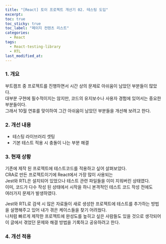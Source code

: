 ```yaml
---
title: "[React] 토이 프로젝트 개선기 02. 테스팅 도입"
excerpt:
toc: true
toc_sticky: true
toc_label: "페이지 컨텐츠 리스트"
categories:
  - React
tags:
  - React-testing-library
  - RTL
last_modified_at:
---
```


### 1. 개요

부트캠프 중 프로젝트를 진행하면서 시간 상의 문제로 아쉬움이 남았던 부분들이 많았다.  
대부분 구현에 필수적이지는 않지만, 코드의 유지보수나 사용자 경험에 있어서는 중요한 부분들이다.  
그래서 10월 연휴를 맞이하여 그간 아쉬움이 남았던 부분들을 개선해 보려고 한다.

### 2. 개선 내용

- 테스팅 라이브러리 셋팅
- 기본 테스트 적용 시 충돌이 나는 부분 해결

### 3. 현재 상황

기존에 제작 된 프로젝트에 테스트코드를 적용하고 싶어 살펴보았다.  
CRA로 만든 프로젝트이기에 React에서 가장 많이 사용되는  
Jest와 RTL은 설치되어 있었으나 테스트 관련 파일들을 이미 지워버린 상태였다.  
이미, 코드가 다수 작성 된 상태에서 시작을 하니 본격적인 테스트 코드 작성 전에도  
여러가지 문제가 발생하였다.  

Jest와 RTL로 검색 시 많은 자료들이 새로 생성한 프로젝트에
테스트를 추가하는 방법을 설명해주고 있어 내가 겪은 케이스들을 찾기 어려웠다.  
나처럼 빠르게 제작한 프로젝트에 완성도를 높히고 싶은 사람들도 있을 것으로 생각되어
이 글에서 겪었던 문제와 해결 방법을 기록하고 공유하려고 한다.  

### 4. 개선 적용

